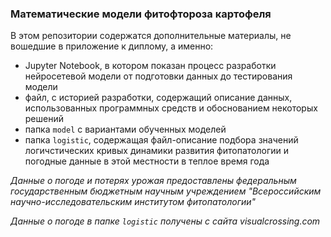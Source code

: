 ### Математические модели фитофтороза картофеля

В этом репозитории содержатся дополнительные материалы, не вошедшие в приложение к диплому, а именно:
- Jupyter Notebook, в котором показан процесс разработки нейросетевой модели от подготовки данных до тестирования модели
- файл, с историей разработки, содержащий описание данных, использованных программных средств и обоснованием некоторых решений
- папка `model` с вариантами обученных моделей
- папка `logistic`, содержащая файл-описание подбора значений логичстических кривых динамики развития фитопатологии и погодные данные в этой местности в теплое время года

*Данные о погоде и потерях урожая предоставлены федеральным государственным бюджетным научным учреждением "Всероссийским научно-исследовательским институтом фитопатологии"*

*Данные о погоде в папке `logistic` получены с сайта visualcrossing.com*
